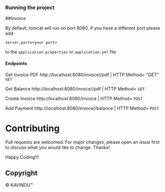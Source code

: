 ### Running the project
##Invoice

By default, tomcat will run on port 8080. if you have a different port please add
```
server.port=<your port>
```
to the `application.properties` or `application.yml` file   

#### Endpoints
Get Invoice PDF  http://localhost:8080/invoce/<invoiceid>/pdf  | HTTP Method= "GET"   `GET`

Get Balance  http://localhost:8080/invoce/<invoiceid>/pdf  | HTTP Method= `GET`

Create Invoice   http://localhost:8080/invoice  | HTTP Method= `POST`

Add Payment   http://localhost:8080/invoce/<invoiceid>/balance | HTTP Method= `POST`


# Contributing
Pull requests are welcomed. For major changes, please open an issue first to discuss what you would like to change. Thanks!

Happy Coding!!!

## Copyright
© KAVINDU™


